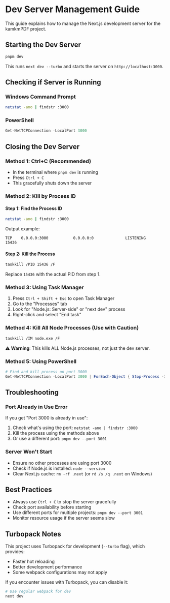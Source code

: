 # Dev Server Management Guide

This guide explains how to manage the Next.js development server for the kamkmPDF project.

## Starting the Dev Server

```bash
pnpm dev
```

This runs `next dev --turbo` and starts the server on `http://localhost:3000`.

## Checking if Server is Running

### Windows Command Prompt

```bash
netstat -ano | findstr :3000
```

### PowerShell

```powershell
Get-NetTCPConnection -LocalPort 3000
```

## Closing the Dev Server

### Method 1: Ctrl+C (Recommended)

- In the terminal where `pnpm dev` is running
- Press `Ctrl + C`
- This gracefully shuts down the server

### Method 2: Kill by Process ID

#### Step 1: Find the Process ID

```bash
netstat -ano | findstr :3000
```

Output example:

```
TCP    0.0.0.0:3000           0.0.0.0:0              LISTENING       15436
```

#### Step 2: Kill the Process

```bash
taskkill /PID 15436 /F
```

Replace `15436` with the actual PID from step 1.

### Method 3: Using Task Manager

1. Press `Ctrl + Shift + Esc` to open Task Manager
2. Go to the "Processes" tab
3. Look for "Node.js: Server-side" or "next dev" process
4. Right-click and select "End task"

### Method 4: Kill All Node Processes (Use with Caution)

```bash
taskkill /IM node.exe /F
```

⚠️ **Warning**: This kills ALL Node.js processes, not just the dev server.

### Method 5: Using PowerShell

```powershell
# Find and kill process on port 3000
Get-NetTCPConnection -LocalPort 3000 | ForEach-Object { Stop-Process -Id $_.OwningProcess -Force }
```

## Troubleshooting

### Port Already in Use Error

If you get "Port 3000 is already in use":

1. Check what's using the port: `netstat -ano | findstr :3000`
2. Kill the process using the methods above
3. Or use a different port: `pnpm dev --port 3001`

### Server Won't Start

- Ensure no other processes are using port 3000
- Check if Node.js is installed: `node --version`
- Clear Next.js cache: `rm -rf .next` (or `rd /s /q .next` on Windows)

## Best Practices

- Always use `Ctrl + C` to stop the server gracefully
- Check port availability before starting
- Use different ports for multiple projects: `pnpm dev --port 3001`
- Monitor resource usage if the server seems slow

## Turbopack Notes

This project uses Turbopack for development (`--turbo` flag), which provides:

- Faster hot reloading
- Better development performance
- Some webpack configurations may not apply

If you encounter issues with Turbopack, you can disable it:

```bash
# Use regular webpack for dev
next dev
```
